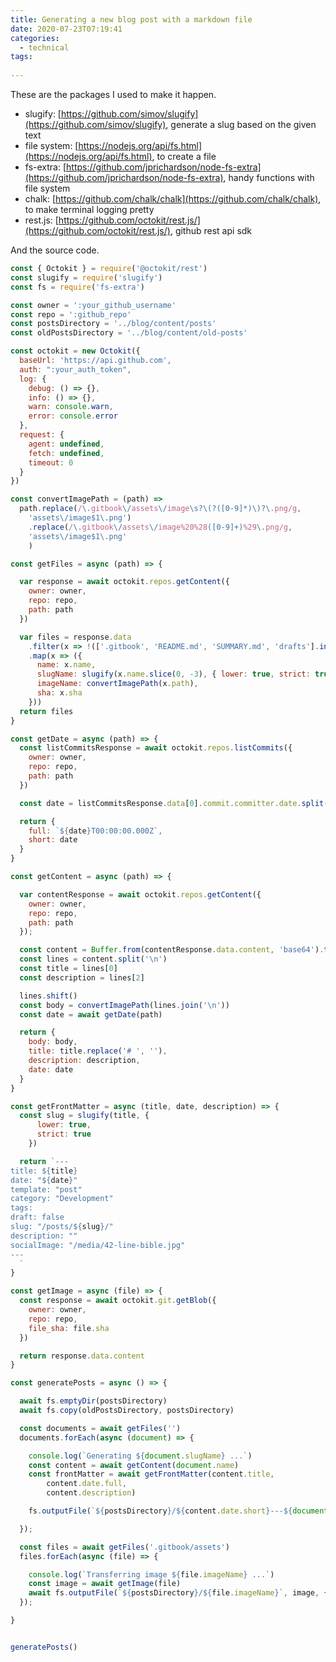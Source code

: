 ```yaml
---
title: Generating a new blog post with a markdown file
date: 2020-07-23T07:19:41
categories:
  - technical
tags:
  
---
```



These are the packages I used to make it happen.

* slugify: [https://github.com/simov/slugify](https://github.com/simov/slugify), generate a slug based on the given text
* file system: [https://nodejs.org/api/fs.html](https://nodejs.org/api/fs.html), to create a file
* fs-extra: [https://github.com/jprichardson/node-fs-extra](https://github.com/jprichardson/node-fs-extra), handy functions with file system
* chalk: [https://github.com/chalk/chalk](https://github.com/chalk/chalk), to make terminal logging pretty
* rest.js: [https://github.com/octokit/rest.js/](https://github.com/octokit/rest.js/), github rest api sdk

And the source code.

```javascript
const { Octokit } = require('@octokit/rest')
const slugify = require('slugify')
const fs = require('fs-extra')

const owner = ':your_github_username'
const repo = ':github_repo'
const postsDirectory = '../blog/content/posts'
const oldPostsDirectory = '../blog/content/old-posts'

const octokit = new Octokit({
  baseUrl: 'https://api.github.com',
  auth: ":your_auth_token",
  log: {
    debug: () => {},
    info: () => {},
    warn: console.warn,
    error: console.error
  },
  request: {
    agent: undefined,
    fetch: undefined,
    timeout: 0
  }
})

const convertImagePath = (path) =>
  path.replace(/\.gitbook\/assets\/image\s?\(?([0-9]*)\)?\.png/g,
    'assets\/image$1\.png')
    .replace(/\.gitbook\/assets\/image%20%28([0-9]+)%29\.png/g,
    'assets\/image$1\.png'
    )

const getFiles = async (path) => {

  var response = await octokit.repos.getContent({
    owner: owner,
    repo: repo,
    path: path
  })

  var files = response.data
    .filter(x => !(['.gitbook', 'README.md', 'SUMMARY.md', 'drafts'].includes(x.path)))
    .map(x => ({
      name: x.name,
      slugName: slugify(x.name.slice(0, -3), { lower: true, strict: true }) + '.md',
      imageName: convertImagePath(x.path),
      sha: x.sha
    }))
  return files
}

const getDate = async (path) => {
  const listCommitsResponse = await octokit.repos.listCommits({
    owner: owner,
    repo: repo,
    path: path
  })

  const date = listCommitsResponse.data[0].commit.committer.date.split('T')[0]

  return {
    full: `${date}T00:00:00.000Z`,
    short: date
  }
}

const getContent = async (path) => {

  var contentResponse = await octokit.repos.getContent({
    owner: owner,
    repo: repo,
    path: path
  });

  const content = Buffer.from(contentResponse.data.content, 'base64').toString('utf-8')
  const lines = content.split('\n')
  const title = lines[0]
  const description = lines[2]

  lines.shift()
  const body = convertImagePath(lines.join('\n'))
  const date = await getDate(path)

  return {
    body: body,
    title: title.replace('# ', ''),
    description: description,
    date: date
  }
}

const getFrontMatter = async (title, date, description) => {
  const slug = slugify(title, {
      lower: true,
      strict: true
    })

  return `---
title: ${title}
date: "${date}"
template: "post"
category: "Development"
tags:
draft: false
slug: "/posts/${slug}/"
description: ""
socialImage: "/media/42-line-bible.jpg"
---
  `
}

const getImage = async (file) => {
  const response = await octokit.git.getBlob({
    owner: owner,
    repo: repo,
    file_sha: file.sha
  })

  return response.data.content
}

const generatePosts = async () => {

  await fs.emptyDir(postsDirectory)
  await fs.copy(oldPostsDirectory, postsDirectory)

  const documents = await getFiles('')
  documents.forEach(async (document) => {

    console.log(`Generating ${document.slugName} ...`)
    const content = await getContent(document.name)
    const frontMatter = await getFrontMatter(content.title,
        content.date.full,
        content.description)

    fs.outputFile(`${postsDirectory}/${content.date.short}---${document.slugName}`, `${frontMatter}\n${content.body}`)

  });

  const files = await getFiles('.gitbook/assets')
  files.forEach(async (file) => {

    console.log(`Transferring image ${file.imageName} ...`)
    const image = await getImage(file)
    await fs.outputFile(`${postsDirectory}/${file.imageName}`, image, { encoding: 'base64'})
  });

}


generatePosts()

```

